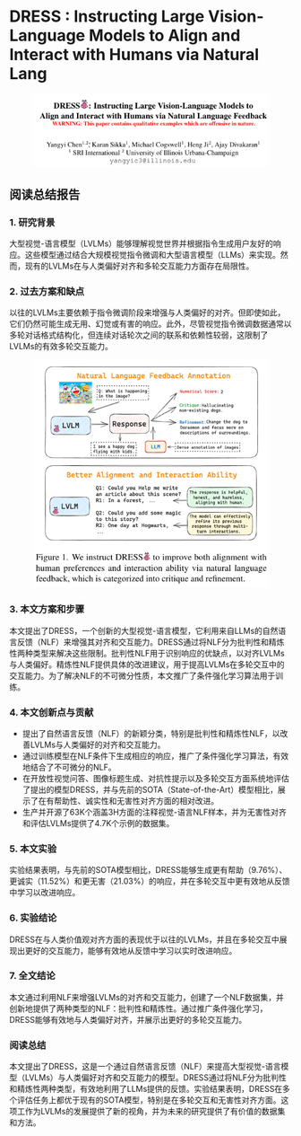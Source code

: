 # DRESS : Instructing Large Vision-Language Models to  Align and Interact with Humans via Natural Lang

<figure><img src="../.gitbook/assets/image (4) (1) (1) (1) (1) (1) (1) (1) (1) (1) (1).png" alt=""><figcaption></figcaption></figure>

## 阅读总结报告

### 1. 研究背景

大型视觉-语言模型（LVLMs）能够理解视觉世界并根据指令生成用户友好的响应。这些模型通过结合大规模视觉指令微调和大型语言模型（LLMs）来实现。然而，现有的LVLMs在与人类偏好对齐和多轮交互能力方面存在局限性。

### 2. 过去方案和缺点

以往的LVLMs主要依赖于指令微调阶段来增强与人类偏好的对齐。但即使如此，它们仍然可能生成无用、幻觉或有害的响应。此外，尽管视觉指令微调数据通常以多轮对话格式结构化，但连续对话轮次之间的联系和依赖性较弱，这限制了LVLMs的有效多轮交互能力。

<figure><img src="../.gitbook/assets/image (1) (1) (1) (1) (1) (1) (1) (1) (1) (1) (1) (1) (1) (1) (1).png" alt=""><figcaption></figcaption></figure>

### 3. 本文方案和步骤

本文提出了DRESS，一个创新的大型视觉-语言模型，它利用来自LLMs的自然语言反馈（NLF）来增强其对齐和交互能力。DRESS通过将NLF分为批判性和精炼性两种类型来解决这些限制。批判性NLF用于识别响应的优缺点，以对齐LVLMs与人类偏好。精炼性NLF提供具体的改进建议，用于提高LVLMs在多轮交互中的交互能力。为了解决NLF的不可微分性质，本文推广了条件强化学习算法用于训练。

### 4. 本文创新点与贡献

* 提出了自然语言反馈（NLF）的新颖分类，特别是批判性和精炼性NLF，以改善LVLMs与人类偏好的对齐和交互能力。
* 通过训练模型在NLF条件下生成相应的响应，推广了条件强化学习算法，有效地结合了不可微分的NLF。
* 在开放性视觉问答、图像标题生成、对抗性提示以及多轮交互方面系统地评估了提出的模型DRESS，并与先前的SOTA（State-of-the-Art）模型相比，展示了在有帮助性、诚实性和无害性对齐方面的相对改进。
* 生产并开源了63K个涵盖3H方面的注释视觉-语言NLF样本，并为无害性对齐和评估LVLMs提供了4.7K个示例的数据集。

### 5. 本文实验

实验结果表明，与先前的SOTA模型相比，DRESS能够生成更有帮助（9.76%）、更诚实（11.52%）和更无害（21.03%）的响应，并在多轮交互中更有效地从反馈中学习以改进响应。

### 6. 实验结论

DRESS在与人类价值观对齐方面的表现优于以往的LVLMs，并且在多轮交互中展现出更好的交互能力，能够有效地从反馈中学习以实时改进响应。

### 7. 全文结论

本文通过利用NLF来增强LVLMs的对齐和交互能力，创建了一个NLF数据集，并创新地提供了两种类型的NLF：批判性和精炼性。通过推广条件强化学习，DRESS能够有效地与人类偏好对齐，并展示出更好的多轮交互能力。

### 阅读总结

本文提出了DRESS，这是一个通过自然语言反馈（NLF）来提高大型视觉-语言模型（LVLMs）与人类偏好对齐和交互能力的模型。DRESS通过将NLF分为批判性和精炼性两种类型，有效地利用了LLMs提供的反馈。实验结果表明，DRESS在多个评估任务上都优于现有的SOTA模型，特别是在多轮交互和无害性对齐方面。这项工作为LVLMs的发展提供了新的视角，并为未来的研究提供了有价值的数据集和方法。
